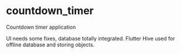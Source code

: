 # countdown_timer
 Countdown timer application

UI needs some fixes, database totally integrated.
Flutter Hive used for offline database and storing objects.
